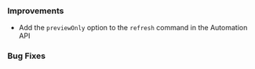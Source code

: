 ### Improvements

- Add the `previewOnly` option to the `refresh` command in the Automation API

### Bug Fixes


